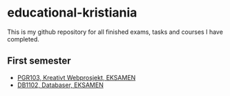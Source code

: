 # educational-kristiania
This is my github repository for all finished exams, tasks and courses I have completed.

## First semester
* [PGR103, Kreativt Webprosjekt, EKSAMEN](https://github.com/jessicafuung/educational-kristiania/tree/pro105-kreativt-webprosjekt-eksamen)
* [DB1102, Databaser, EKSAMEN](https://github.com/jessicafuung/educational-kristiania/tree/db1102-databaser-eksamen)
